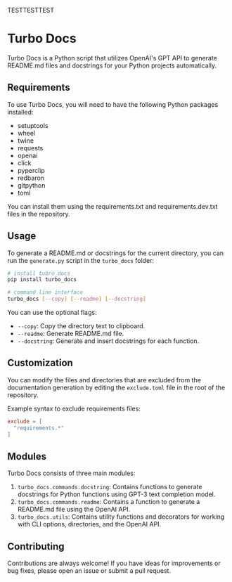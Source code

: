 TESTTESTTEST
# Turbo Docs

Turbo Docs is a Python script that utilizes OpenAI's GPT API to generate README.md files and docstrings for your Python projects automatically.

## Requirements

To use Turbo Docs, you will need to have the following Python packages installed:

- setuptools
- wheel
- twine
- requests
- openai
- click
- pyperclip
- redbaron
- gitpython
- toml

You can install them using the requirements.txt and requirements.dev.txt files in the repository.

## Usage

To generate a README.md or docstrings for the current directory, you can run the `generate.py` script in the `turbo_docs` folder:

```bash
# install tubro_docs
pip install turbo_docs

# command line interface
turbo_docs [--copy] [--readme] [--docstring]
```

You can use the optional flags:
- `--copy`: Copy the directory text to clipboard.
- `--readme`: Generate README.md file.
- `--docstring`: Generate and insert docstrings for each function.

## Customization

You can modify the files and directories that are excluded from the documentation generation by editing the `exclude.toml` file in the root of the repository. 

Example syntax to exclude requirements files:

```toml
exclude = [
  "requirements.*"
]
```

## Modules

Turbo Docs consists of three main modules:

1. `turbo_docs.commands.docstring`: Contains functions to generate docstrings for Python functions using GPT-3 text completion model.
2. `turbo_docs.commands.readme`: Contains a function to generate a README.md file using the OpenAI API.
3. `turbo_docs.utils`: Contains utility functions and decorators for working with CLI options, directories, and the OpenAI API.

## Contributing

Contributions are always welcome! If you have ideas for improvements or bug fixes, please open an issue or submit a pull request.